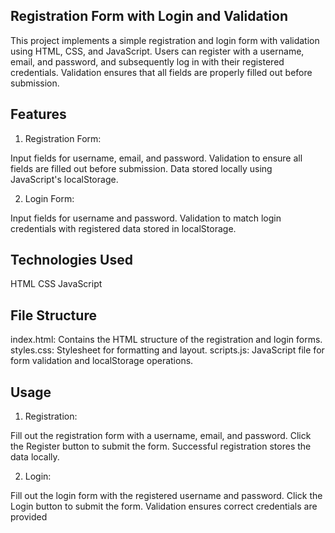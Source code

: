 ## Registration Form with Login and Validation
This project implements a simple registration and login form with validation using HTML, CSS, and JavaScript. Users can register with a username, email, and password, and subsequently log in with their registered credentials. Validation ensures that all fields are properly filled out before submission.

## Features

1) Registration Form:

Input fields for username, email, and password.
Validation to ensure all fields are filled out before submission.
Data stored locally using JavaScript's localStorage.

2) Login Form:

Input fields for username and password.
Validation to match login credentials with registered data stored in localStorage.

## Technologies Used
HTML
CSS
JavaScript

## File Structure
index.html: Contains the HTML structure of the registration and login forms.
styles.css: Stylesheet for formatting and layout.
scripts.js: JavaScript file for form validation and localStorage operations.

## Usage
1) Registration:

Fill out the registration form with a username, email, and password.
Click the Register button to submit the form.
Successful registration stores the data locally.

2) Login:

Fill out the login form with the registered username and password.
Click the Login button to submit the form.
Validation ensures correct credentials are provided